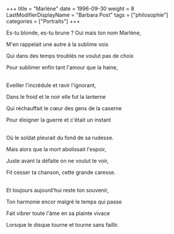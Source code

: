 +++
title = "Marlène"
date = 1996-09-30
weight = 8
LastModifierDisplayName = "Barbara Post"
tags = ["philosophie"]
categories = ["Portraits"]
+++

Es-tu blonde, es-tu brune ? Oui mais ton nom Marlène,

M'en rappelait une autre à la sublime voix

Qui dans des temps troublés ne voulut pas de choix

Pour sublimer enfin tant l'amour que la haine,

 \
Eveiller l'incrédule et ravir l'ignorant,

Dans le froid et le noir elle fut la lanterne

Qui réchauffait le cœur des gens de la caserne

Pour éloigner la guerre et c'était un instant

 \
Où le soldat pleurait du fond de sa rudesse.

Mais alors que la mort abolissait l'espoir,

Juste avant la défaite on ne voulut te voir,

Fit cesser ta chanson, cette grande caresse.

 \
Et toujours aujourd'hui reste ton souvenir,

Ton harmonie encor malgré le temps qui passe

Fait vibrer toute l'âme en sa plainte vivace

Lorsque le disque tourne et tourne sans faillir.
